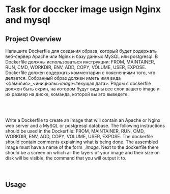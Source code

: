 # Task for doccker image usign Nginx and mysql


## Project Overview

Напишите Dockerfile для создания образа, который будет содержать веб-сервер Apache или Nginx и базу данных MySQL или postgresql. В Dockerfile должны использоваться инструкции: FROM, MAINTAINER, RUN, CMD, WORKDIR, ENV, ADD, COPY, VOLUME, USER, EXPOSE.
Dockerfile должен содержать комментарии с пояснениями того, что делается. 
Собранный образ должен иметь имя вида <фамилия>_<инициалы>_image_<текущая дата>. Рядом с dockerfile должен быть скрин, на котором будут видны все слои вашего image и их размер на диске, команда, которой вы это выведете.<br><br><br><br>




Write a Dockerfile to create an image that will contain an Apache or Nginx web server and a MySQL or postgresql database. The following instructions should be used in the Dockerfile: FROM, MAINTAINER, RUN, CMD, WORKDIR, ENV, ADD, COPY, VOLUME, USER, EXPOSE.
The dockerfile should contain comments explaining what is being done.
The assembled image must have a name of the form <surname>_<initials>_image_<current date>. Next to the dockerfile there should be a screen on which all the layers of your image and their size on disk will be visible, the command that you will output it to.<br><br><br>
  
  
  
  
  
  ## Usage



